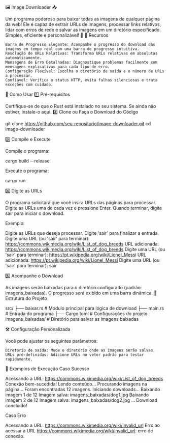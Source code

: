 🖼️ Image Downloader 📥

Um programa poderoso para baixar todas as imagens de qualquer página da web! Ele é capaz de extrair URLs de imagens, processar links relativos, lidar com erros de rede e salvar as imagens em um diretório especificado. Simples, eficiente e personalizável! 🚀
🌟 Recursos

    Barra de Progresso Elegante: Acompanhe o progresso do download das imagens em tempo real com uma barra de progresso intuitiva.
    Resolução de URLs Relativas: Transforma URLs relativas em absolutas automaticamente.
    Mensagens de Erro Detalhadas: Diagnostique problemas facilmente com mensagens explicativas para cada tipo de erro.
    Configuração Flexível: Escolha o diretório de saída e o número de URLs a processar.
    Confiável: Verifica o status HTTP, evita falhas silenciosas e trata exceções com cuidado.

🚀 Como Usar
1️⃣ Pré-requisitos

Certifique-se de que o Rust está instalado no seu sistema. Se ainda não estiver, instale-o aqui.
2️⃣ Clone ou Faça o Download do Código

git clone https://github.com/seu-repositorio/image-downloader.git
cd image-downloader

3️⃣ Compile e Execute

Compile o programa:

cargo build --release

Execute o programa:

cargo run

4️⃣ Digite as URLs

O programa solicitará que você insira URLs das páginas para processar. Digite as URLs uma de cada vez e pressione Enter. Quando terminar, digite sair para iniciar o download.

Exemplo:

Digite as URLs que deseja processar. Digite 'sair' para finalizar a entrada.
Digite uma URL (ou 'sair' para terminar): https://commons.wikimedia.org/wiki/List_of_dog_breeds
URL adicionada: https://commons.wikimedia.org/wiki/List_of_dog_breeds
Digite uma URL (ou 'sair' para terminar): https://pt.wikipedia.org/wiki/Lionel_Messi
URL adicionada: https://pt.wikipedia.org/wiki/Lionel_Messi
Digite uma URL (ou 'sair' para terminar): sair

5️⃣ Acompanhe o Download

As imagens serão baixadas para o diretório configurado (padrão: imagens_baixadas). O progresso será exibido em uma barra dinâmica.
📂 Estrutura do Projeto

src/
├── baixar.rs       # Módulo principal para lógica de download
├── main.rs         # Entrada do programa
├── Cargo.toml      # Configurações do projeto
imagens_baixadas/   # Diretório para salvar as imagens baixadas

🛠️ Configuração Personalizada

Você pode ajustar os seguintes parâmetros:

    Diretório de saída: Mude o diretório onde as imagens serão salvas.
    URLs pré-definidas: Adicione URLs no vetor padrão para testar rapidamente.

🧪 Exemplos de Execução
Caso Sucesso

Acessando a URL: https://commons.wikimedia.org/wiki/List_of_dog_breeds
Conexão bem-sucedida! Lendo conteúdo...
Procurando imagens na página...
Foram encontradas 12 imagens. Iniciando downloads...
Baixando imagem 1 de 12
Imagem salva: imagens_baixadas/dog1.jpg
Baixando imagem 2 de 12
Imagem salva: imagens_baixadas/dog2.jpg
...
Download concluído!

Caso Erro

Acessando a URL: https://commons.wikimedia.org/wiki/invalid_url
Erro ao acessar a URL https://commons.wikimedia.org/wiki/invalid_url: erro de conexão.
